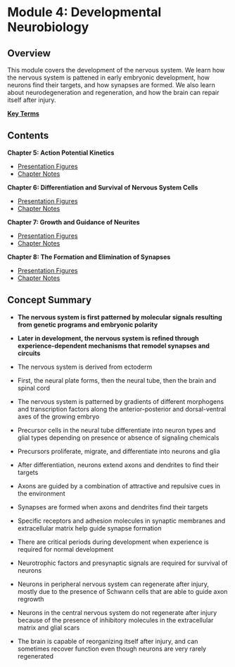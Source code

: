 # Module 4: Developmental Neurobiology

## Overview

This module covers the development of the nervous system. We learn how the nervous system is pattened in early embryonic development, how neurons find their targets, and how synapses are formed. We also learn about neurodegeneration and regeneration, and how the brain can repair itself after injury.

[**Key Terms**](2_key_terms.csv)

## Contents

**Chapter 5: Action Potential Kinetics** 

- [Presentation Figures](./Chapter_5/Chapter_5_presentation.md) 
- [Chapter Notes](./Chapter_5/5_chapter_notes.pdf) 

**Chapter 6: Differentiation and Survival of Nervous System Cells**

- [Presentation Figures](./Chapter_6/Chapter_6_presentation.md) 
- [Chapter Notes](./Chapter_6/6_chapter_notes.pdf) 

**Chapter 7: Growth and Guidance of Neurites** 

- [Presentation Figures](./Chapter_7/Chapter_7_presentation.md) 
- [Chapter Notes](./Chapter_7/7_chapter_notes.pdf) 

**Chapter 8: The Formation and Elimination of Synapses** 

- [Presentation Figures](./Chapter_8/Chapter_8_presentation.md) 
- [Chapter Notes](./Chapter_8/8_chapter_notes.pdf) 

## Concept Summary

- **The nervous system is first patterned by molecular signals resulting from genetic programs and embryonic polarity**

- **Later in development, the nervous system is refined through experience-dependent mechanisms that remodel synapses and circuits**

- The nervous system is derived from ectoderm

- First, the neural plate forms, then the neural tube, then the brain and spinal cord

- The nervous system is patterned by gradients of different morphogens and transcription factors along the anterior-posterior and dorsal-ventral axes of the growing embryo

- Precursor cells in the neural tube differentiate into neuron types and glial types depending on presence or absence of signaling chemicals

- Precursors proliferate, migrate, and differentiate into neurons and glia

- After differentiation, neurons extend axons and dendrites to find their targets

- Axons are guided by a combination of attractive and repulsive cues in the environment

- Synapses are formed when axons and dendrites find their targets

- Specific receptors and adhesion molecules in synaptic membranes and extracellular matrix help guide synapse formation

- There are critical periods during development when experience is required for normal development

- Neurotrophic factors and presynaptic signals are required for survival of neurons

- Neurons in peripheral nervous system can regenerate after injury, mostly due to the presence of Schwann cells that are able to guide axon regrowth

- Neurons in the central nervous system do not regenerate after injury because of the presence of inhibitory molecules in the extracellular matrix and glial scars

- The brain is capable of reorganizing itself after injury, and can sometimes recover function even though neurons are very rarely regenerated

